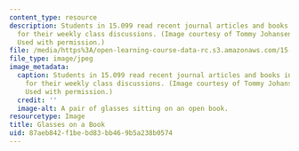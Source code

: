 ```yaml
---
content_type: resource
description: Students in 15.099 read recent journal articles and books in preparation
  for their weekly class discussions. (Image courtesy of Tommy Johansen, stock.xchng.
  Used with permission.)
file: /media/https%3A/open-learning-course-data-rc.s3.amazonaws.com/15-099-readings-in-optimization-fall-2003/87aeb842f1bebd83bb469b5a238b0574_15-099f03.jpg
file_type: image/jpeg
image_metadata:
  caption: Students in 15.099 read recent journal articles and books in preparation
    for their weekly class discussions. (Image courtesy of Tommy Johansen, [stock.xchng](http://www.freeimages.com/photo/book-s-and-glasses-3-1482596).
    Used with permission.)
  credit: ''
  image-alt: A pair of glasses sitting on an open book.
resourcetype: Image
title: Glasses on a Book
uid: 87aeb842-f1be-bd83-bb46-9b5a238b0574
---
```

